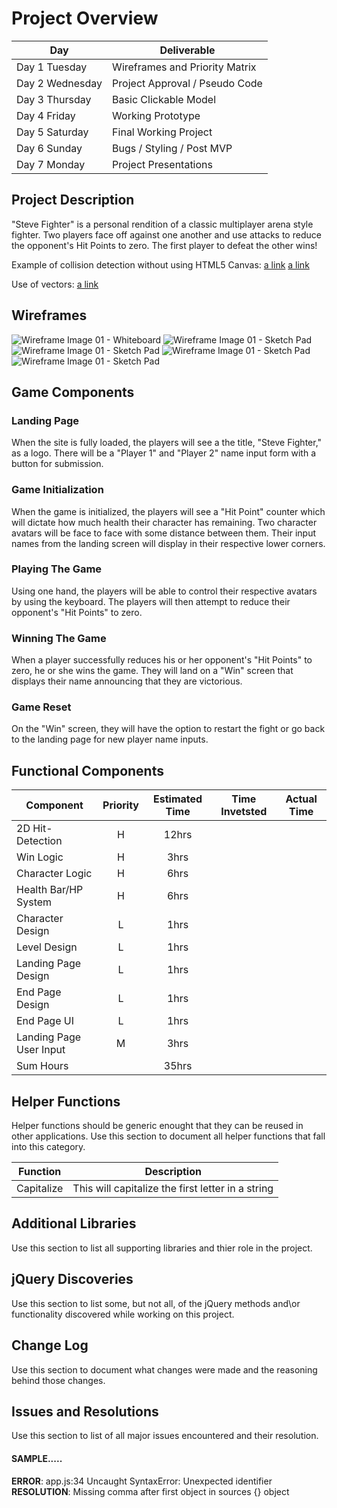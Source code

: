 # Project Overview
Day | Deliverable
------------ | -------------
Day 1 Tuesday | Wireframes and Priority Matrix
Day 2 Wednesday | Project Approval / Pseudo Code
Day 3 Thursday | Basic Clickable Model
Day 4 Friday  | Working Prototype
Day 5 Saturday | Final Working Project
Day 6 Sunday | Bugs / Styling / Post MVP
Day 7 Monday | Project Presentations

## Project Description

"Steve Fighter" is a personal rendition of a classic multiplayer arena style 
fighter. Two players face off against one another and use attacks to reduce the 
opponent's Hit Points to zero. The first player to defeat the other wins!

Example of collision detection without using HTML5 Canvas:
[a link](https://www.youtube.com/watch?v=Tk3YUimJtbY)
[a link](https://github.com/Ishtmeet-Singh/Js_game)

Use of vectors:
[a link](https://www.khanacademy.org/computing/computer-programming/programming-natural-simulations/programming-vectors/a/intro-to-vectors)

## Wireframes
![Wireframe Image 01 - Whiteboard](assets/wireframe001.jpg)
![Wireframe Image 01 - Sketch Pad](assets/wireframe002.jpg)
![Wireframe Image 01 - Sketch Pad](assets/wireframe003.jpg)
![Wireframe Image 01 - Sketch Pad](assets/wireframe004.jpg)
![Wireframe Image 01 - Sketch Pad](assets/wireframe005.jpg)

## Game Components

### Landing Page
When the site is fully loaded, the players will see a the title, "Steve Fighter," 
as a logo. There will be a "Player 1" and "Player 2" name input form with a 
button for submission.

### Game Initialization
When the game is initialized, the players will see a "Hit Point" counter which
will dictate how much health their character has remaining. Two character avatars
will be face to face with some distance between them. Their input names from the
landing screen will display in their respective lower corners.

### Playing The Game
Using one hand, the players will be able to control their respective avatars by
using the keyboard. The players will then attempt to reduce their opponent's 
"Hit Points" to zero.

### Winning The Game
When a player successfully reduces his or her opponent's "Hit Points" to zero, he
or she wins the game. They will land on a "Win" screen that displays their name
announcing that they are victorious.  

### Game Reset
On the "Win" screen, they will have the option to restart the fight or go back to
the landing page for new player name inputs.

## Functional Components
| Component | Priority | Estimated Time | Time Invetsted | Actual Time |
| --- | :---: |  :---: | :---: | :---: |
| 2D Hit-Detection | H | 12hrs | | |
| Win Logic | H | 3hrs | | |
| Character Logic | H | 6hrs | | |
| Health Bar/HP System | H | 6hrs | | |
| Character Design | L | 1hrs | | |
| Level Design | L | 1hrs | | |
| Landing Page Design | L | 1hrs | | |
| End Page Design | L | 1hrs | | |
| End Page UI | L | 1hrs | | |
| Landing Page User Input | M | 3hrs | | |
| Sum Hours | | 35hrs | | |

## Helper Functions
Helper functions should be generic enought that they can be reused in other applications. Use this section to document all helper functions that fall into this category.

| Function | Description | 
| --- | :---: |  
| Capitalize | This will capitalize the first letter in a string | 

## Additional Libraries
 Use this section to list all supporting libraries and thier role in the project. 

## jQuery Discoveries
 Use this section to list some, but not all, of the jQuery methods and\or functionality discovered while working on this project.

## Change Log
 Use this section to document what changes were made and the reasoning behind those changes.  

## Issues and Resolutions
 Use this section to list of all major issues encountered and their resolution.

#### SAMPLE.....
**ERROR**: app.js:34 Uncaught SyntaxError: Unexpected identifier                                
**RESOLUTION**: Missing comma after first object in sources {} object
